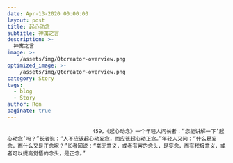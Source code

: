 ```yaml
---
date: Apr-13-2020 00:00:00
layout: post
title: 起心动念
subtitle: 神寓之言
description: >-
  神寓之言
image: >-
    /assets/img/Qtcreator-overview.png
optimized_image: >-
    /assets/img/Qtcreator-overview.png
category: Story
tags:
  - blog
  - Story
author: Ron
paginate: true
---
```


							　　459，《起心动念》一个年轻人问长者：“您能讲解一下‘起心动念’吗？”长者说：“人不应该起心动妄念，而应该起心动正念。”年轻人又问：“什么是妄念，而什么又是正念呢？”长者回说：“毫无意义，或者有害的念头，是妄念，而有积极意义，或者可以提高觉悟的念头，是正念。”
							
							
						